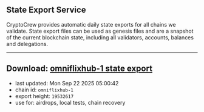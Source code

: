 ## State Export Service
CryptoCrew provides automatic daily state exports for all chains we validate. State export files can be used as genesis files and are a snapshot of the current blockchain state, including all validators, accounts, balances and delegations.

---
**Download: [omniflixhub-1 state export](https://dl-eu2.ccvalidators.com/SERVICE/omniflixhub/omniflixhub-1_export_19532617.json)**
---

- last updated: Mon Sep 22 2025 05:00:42
- chain id: `omniflixhub-1`
- export height: `19532617`
- use for: airdrops, local tests, chain recovery
